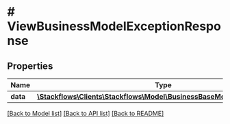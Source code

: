 # # ViewBusinessModelExceptionResponse

## Properties

Name | Type | Description | Notes
------------ | ------------- | ------------- | -------------
**data** | [**\Stackflows\Clients\Stackflows\Model\BusinessBaseModelExceptionModel**](BusinessBaseModelExceptionModel.md) |  | [optional]

[[Back to Model list]](../../README.md#models) [[Back to API list]](../../README.md#endpoints) [[Back to README]](../../README.md)

